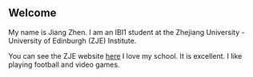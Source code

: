 ## Welcome 

My name is Jiang Zhen. 
I am an IBI1 student at the Zhejiang University - University of Edinburgh (ZJE) Institute.

You can see the ZJE website [here](https://zje.zju.edu.cn/zje/main.htm) 
I love my school. It is excellent.
I like playing football and video games.
